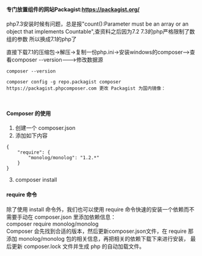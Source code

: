 #### 专门放置组件的网站Packagist:https://packagist.org/


php7.3安装时候有问题，总是报"count():Parameter must be an array or an object that implements Countable",查资料之后因为7.2 7.3的php严格限制了数组的参数
所以换成7.1的php了

直接下载7.1的压缩包->解压->复制一份php.ini->安装windows的composer-->查看composer --version--->修改数据源
```
composer --version 

composer config -g repo.packagist composer https://packagist.phpcomposer.com 更改 Packagist 为国内镜像：



```

#### Composer 的使用

1. 创建一个 composer.json 
2. 添加如下内容
```
{
    "require": {
        "monolog/monolog": "1.2.*"
    }
}
```
3. composer install


#### require 命令
除了使用 install 命令外，我们也可以使用 require 命令快速的安装一个依赖而不需要手动在 composer.json 里添加依赖信息：  
composer require monolog/monolog  
Composer 会先找到合适的版本，然后更新composer.json文件，在 require 那添加 monolog/monolog 包的相关信息，再把相关的依赖下载下来进行安装，
最后更新 composer.lock 文件并生成 php 的自动加载文件。